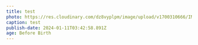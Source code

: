 ```yaml
---
title: test
photo: https://res.cloudinary.com/dz8vyplpm/image/upload/v1700310666/IMG_7767_zzt2fg.jpg
caption: test
publish-date: 2024-01-11T03:42:58.891Z
age: Before Birth
---
```

